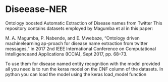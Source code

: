 # Diseease-NER
Ontology boosted Automatic Extraction of Disease names from Twitter
This repository contains datasets employed by Magumba et al in this paper:

M. A. Magumba, P. Nabende, and E. Mwebaze, “Ontology driven machinelearning ap-proach for disease name extraction from twitter messages,” in 2017  2nd  IEEE  International  Conference  on  Computational  Intelligenceand Applications (ICCIA), Sept 2017, pp. 68–73.

To use them for disease named entity recognition with the model provided all you need is to run the keras model on the CNF column of the datasets.
In python you can load the model using the keras load_model function

